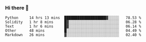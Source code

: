 ### Hi there 👋


<!--START_SECTION:waka-->
```text
Python     14 hrs 13 mins  ███████████████████▓░░░░░   78.53 % 
Solidity   1 hr 8 mins     █▓░░░░░░░░░░░░░░░░░░░░░░░   06.28 % 
Text       1 hr 6 mins     █▓░░░░░░░░░░░░░░░░░░░░░░░   06.14 % 
Other      48 mins         █░░░░░░░░░░░░░░░░░░░░░░░░   04.49 % 
Markdown   26 mins         ▓░░░░░░░░░░░░░░░░░░░░░░░░   02.40 % 
```
<!--END_SECTION:waka-->
<!--
**jimtje/jimtje** is a ✨ _special_ ✨ repository because its `README.md` (this file) appears on your GitHub profile.


Here are some ideas to get you started:

- 🔭 I’m currently working on ...
- 🌱 I’m currently learning ...
- 👯 I’m looking to collaborate on ...
- 🤔 I’m looking for help with ...
- 💬 Ask me about ...
- 📫 How to reach me: ...
- 😄 Pronouns: ...
- ⚡ Fun fact: ...
-->
